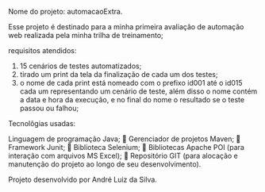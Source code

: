 Nome do projeto: automacaoExtra.

Esse projeto é destinado para a minha primeira avaliação de automação web realizada pela minha trilha de treinamento;

requisitos atendidos:

1. 15 cenários de testes automatizados;
2. tirado um print da tela da finalização de cada um dos testes;
3. o nome de cada print está nomeado com o prefixo id001 até o id015 cada um representando um cenário de teste, além disso o nome contém a data e hora da execução, e no final do nome o resultado se o teste passou ou falhou;

Tecnolôgias usadas:

 Linguagem de programação Java;
 Gerenciador de projetos Maven;
 Framework Junit;
 Biblioteca Selenium;
 Bibliotecas Apache POI (para interação com arquivos MS Excel);
 Repositório GIT (para alocação e manutenção do projeto ao longo de seu 
desenvolvimento).

Projeto desenvolvido por André Luiz da Silva. 